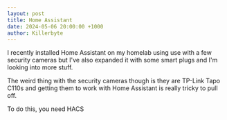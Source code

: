 ```yaml
---
layout: post
title: Home Assistant
date: 2024-05-06 20:00:00 +1000
author: Killerbyte
---
```


I recently installed Home Assistant on my homelab using use with a few security cameras but I've also expanded it with some smart plugs and I'm looking into more stuff. 

The weird thing with the security cameras though is they are TP-Link Tapo C110s and getting them to work with Home Assistant is really tricky to pull off.

To do this, you need HACS